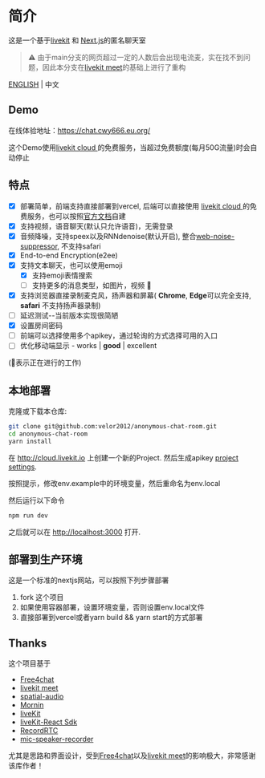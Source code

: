 # 简介
这是一个基于[livekit](https://livekit.io/) 和 [Next.js](https://nextjs.org/)的匿名聊天室

> ⚠️ 由于main分支的网页超过一定的人数后会出现电流麦，实在找不到问题，因此本分支在[livekit meet](https://github.com/livekit/meet)的基础上进行了重构

[ENGLISH](./README.md) | 中文

## Demo

在线体验地址：<https://chat.cwy666.eu.org/>

这个Demo使用[livekit cloud ](https://cloud.livekit.io) 的免费服务，当超过免费额度(每月50G流量)时会自动停止

## 特点
- [x] 部署简单，前端支持直接部署到vercel, 后端可以直接使用  [livekit cloud ](https://cloud.livekit.io) 的免费服务，也可以按照[官方文档](https://docs.livekit.io)自建
- [x] 支持视频，语音聊天(默认只允许语音)，无需登录
- [x] 音频降噪，支持speex以及RNNdenoise(默认开启), 整合[web-noise-suppressor](https://github.com/sapphi-red/web-noise-suppressor), 不支持safari
- [x] End-to-end Encryption(e2ee)
- [x] 支持文本聊天，也可以使用emoji
  - [x] 支持emoji表情搜索
  - [ ] 支持更多的消息类型，如图片，视频 🚩
- [x] 支持浏览器直接录制麦克风，扬声器和屏幕( **Chrome**, **Edge**可以完全支持,  **safari** 不支持扬声器录制)
- [ ] 延迟测试--当前版本实现很简陋
- [x] 设置房间密码 
- [ ] 前端可以选择使用多个apikey，通过轮询的方式选择可用的入口
- [ ] 优化移动端显示 - works | **good** | excellent 

(🚩表示正在进行的工作)

## 本地部署

克隆或下载本仓库:

```bash
git clone git@github.com:velor2012/anonymous-chat-room.git
cd anonymous-chat-room
yarn install
```

在 <http://cloud.livekit.io> 上创建一个新的Project. 然后生成apikey [project settings](https://cloud.livekit.io/projects/p_/settings/keys).

按照提示，修改env.example中的环境变量，然后重命名为env.local

然后运行以下命令

```bash
npm run dev
```

之后就可以在 <http://localhost:3000> 打开.

## 部署到生产环境

这是一个标准的nextjs网站，可以按照下列步骤部署
1. fork 这个项目
2. 如果使用容器部署，设置环境变量，否则设置env.local文件
3. 直接部署到vercel或者yarn build && yarn start的方式部署

## Thanks

这个项目基于
 - [Free4chat](https://github.com/madawei2699/free4chat)
 - [livekit meet](https://github.com/livekit/meet)
 - [spatial-audio](https://github.com/livekit-examples/)
 - [Mornin](https://mornin.fm/) 
 - [liveKit](https://livekit.io) 
 - [liveKit-React Sdk](https://github.com/livekit/components-js)
 - [RecordRTC](https://github.com/muaz-khan/RecordRTC)
 - [mic-speaker-recorder](https://github.com/asrul10/mic-speaker-recorder)

尤其是思路和界面设计，受到[Free4chat](https://github.com/madawei2699/free4chat)以及[livekit meet](https://github.com/livekit/meet)的影响极大，非常感谢该库作者！